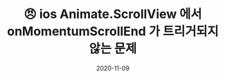 ---
slug: rn-onMomentumScrollEnd
title: 😠 ios Animate.ScrollView 에서 onMomentumScrollEnd 가 트리거되지 않는 문제
summary: 답은 없다.
date: 2020-11-09
category: React Native
thumbnail: https://img.insight.co.kr/static/2017/11/22/700/2u2l3278puw12345e61p.jpg

---